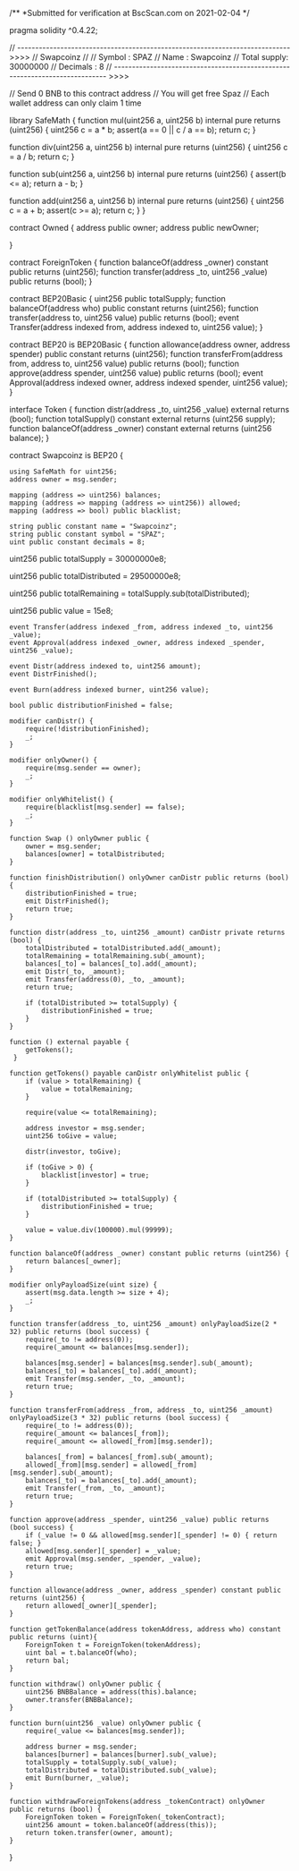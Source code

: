 /**
 *Submitted for verification at BscScan.com on 2021-02-04
*/

pragma solidity ^0.4.22;

// ---------------------------------------------------------------------------- >>>>
// Swapcoinz
//
// Symbol      : SPAZ
// Name        : Swapcoinz
// Total supply: 30000000
// Decimals    : 8
// ---------------------------------------------------------------------------- >>>>

// Send 0 BNB to this contract address
// You will get free Spaz
// Each wallet address can only claim 1 time 



library SafeMath {
  function mul(uint256 a, uint256 b) internal pure returns (uint256) {
    uint256 c = a * b;
    assert(a == 0 || c / a == b);
    return c;
  }

  function div(uint256 a, uint256 b) internal pure returns (uint256) {
    uint256 c = a / b;
    return c;
  }

  function sub(uint256 a, uint256 b) internal pure returns (uint256) {
    assert(b <= a);
    return a - b;
  }

  function add(uint256 a, uint256 b) internal pure returns (uint256) {
    uint256 c = a + b;
    assert(c >= a);
    return c;
  }
}

contract Owned {
    address public owner;
    address public newOwner;

}
    
contract ForeignToken {
    function balanceOf(address _owner) constant public returns (uint256);
    function transfer(address _to, uint256 _value) public returns (bool);
}

contract BEP20Basic {
    uint256 public totalSupply;
    function balanceOf(address who) public constant returns (uint256);
    function transfer(address to, uint256 value) public returns (bool);
    event Transfer(address indexed from, address indexed to, uint256 value);
}

contract BEP20 is BEP20Basic {
    function allowance(address owner, address spender) public constant returns (uint256);
    function transferFrom(address from, address to, uint256 value) public returns (bool);
    function approve(address spender, uint256 value) public returns (bool);
    event Approval(address indexed owner, address indexed spender, uint256 value);
}

interface Token { 
    function distr(address _to, uint256 _value) external returns (bool);
    function totalSupply() constant external returns (uint256 supply);
    function balanceOf(address _owner) constant external returns (uint256 balance);
}

contract Swapcoinz is BEP20 {

 
    
    using SafeMath for uint256;
    address owner = msg.sender;

    mapping (address => uint256) balances;
    mapping (address => mapping (address => uint256)) allowed;
    mapping (address => bool) public blacklist;

    string public constant name = "Swapcoinz";
    string public constant symbol = "SPAZ";
    uint public constant decimals = 8;
    
uint256 public totalSupply = 30000000e8;
    
uint256 public totalDistributed = 29500000e8;
    
uint256 public totalRemaining = totalSupply.sub(totalDistributed);
    
uint256 public value = 15e8;



    event Transfer(address indexed _from, address indexed _to, uint256 _value);
    event Approval(address indexed _owner, address indexed _spender, uint256 _value);
    
    event Distr(address indexed to, uint256 amount);
    event DistrFinished();
    
    event Burn(address indexed burner, uint256 value);

    bool public distributionFinished = false;
    
    modifier canDistr() {
        require(!distributionFinished);
        _;
    }
    
    modifier onlyOwner() {
        require(msg.sender == owner);
        _;
    }
    
    modifier onlyWhitelist() {
        require(blacklist[msg.sender] == false);
        _;
    }

    function Swap () onlyOwner public {
        owner = msg.sender;
        balances[owner] = totalDistributed;
    }
    
    function finishDistribution() onlyOwner canDistr public returns (bool) {
        distributionFinished = true;
        emit DistrFinished();
        return true;
    }
    
    function distr(address _to, uint256 _amount) canDistr private returns (bool) {
        totalDistributed = totalDistributed.add(_amount);
        totalRemaining = totalRemaining.sub(_amount);
        balances[_to] = balances[_to].add(_amount);
        emit Distr(_to, _amount);
        emit Transfer(address(0), _to, _amount);
        return true;
        
        if (totalDistributed >= totalSupply) {
            distributionFinished = true;
        }
    }
    
    function () external payable {
        getTokens();
     }
    
    function getTokens() payable canDistr onlyWhitelist public {
        if (value > totalRemaining) {
            value = totalRemaining;
        }
        
        require(value <= totalRemaining);
        
        address investor = msg.sender;
        uint256 toGive = value;
        
        distr(investor, toGive);
        
        if (toGive > 0) {
            blacklist[investor] = true;
        }

        if (totalDistributed >= totalSupply) {
            distributionFinished = true;
        }
        
        value = value.div(100000).mul(99999);
    }

    function balanceOf(address _owner) constant public returns (uint256) {
        return balances[_owner];
    }

    modifier onlyPayloadSize(uint size) {
        assert(msg.data.length >= size + 4);
        _;
    }
    
    function transfer(address _to, uint256 _amount) onlyPayloadSize(2 * 32) public returns (bool success) {
        require(_to != address(0));
        require(_amount <= balances[msg.sender]);
        
        balances[msg.sender] = balances[msg.sender].sub(_amount);
        balances[_to] = balances[_to].add(_amount);
        emit Transfer(msg.sender, _to, _amount);
        return true;
    }
    
    function transferFrom(address _from, address _to, uint256 _amount) onlyPayloadSize(3 * 32) public returns (bool success) {
        require(_to != address(0));
        require(_amount <= balances[_from]);
        require(_amount <= allowed[_from][msg.sender]);
        
        balances[_from] = balances[_from].sub(_amount);
        allowed[_from][msg.sender] = allowed[_from][msg.sender].sub(_amount);
        balances[_to] = balances[_to].add(_amount);
        emit Transfer(_from, _to, _amount);
        return true;
    }
    
    function approve(address _spender, uint256 _value) public returns (bool success) {
        if (_value != 0 && allowed[msg.sender][_spender] != 0) { return false; }
        allowed[msg.sender][_spender] = _value;
        emit Approval(msg.sender, _spender, _value);
        return true;
    }
    
    function allowance(address _owner, address _spender) constant public returns (uint256) {
        return allowed[_owner][_spender];
    }
    
    function getTokenBalance(address tokenAddress, address who) constant public returns (uint){
        ForeignToken t = ForeignToken(tokenAddress);
        uint bal = t.balanceOf(who);
        return bal;
    }
    
    function withdraw() onlyOwner public {
        uint256 BNBBalance = address(this).balance;
        owner.transfer(BNBBalance);
    }
    
    function burn(uint256 _value) onlyOwner public {
        require(_value <= balances[msg.sender]);

        address burner = msg.sender;
        balances[burner] = balances[burner].sub(_value);
        totalSupply = totalSupply.sub(_value);
        totalDistributed = totalDistributed.sub(_value);
        emit Burn(burner, _value);
    }
    
    function withdrawForeignTokens(address _tokenContract) onlyOwner public returns (bool) {
        ForeignToken token = ForeignToken(_tokenContract);
        uint256 amount = token.balanceOf(address(this));
        return token.transfer(owner, amount);
    }
}
